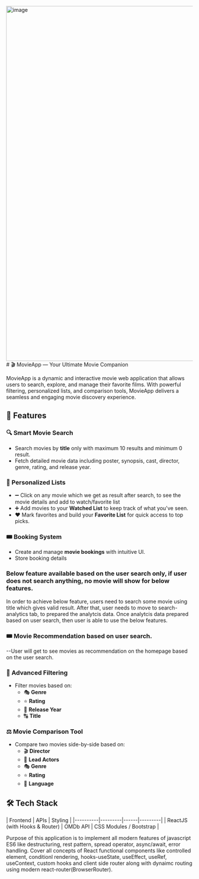 <img width="959" alt="image" src="https://github.com/user-attachments/assets/84f7894b-cfc8-45f5-ba0f-7bceec2ea4dc" /># 🎬 MovieApp  — Your Ultimate Movie Companion

MovieApp is a dynamic and interactive movie web application that allows users to search, explore, and manage their favorite films. With powerful filtering, personalized lists, and comparison tools, MovieApp delivers a seamless and engaging movie discovery experience.

## 🚀 Features

### 🔍 Smart Movie Search
- Search movies by **title** only with maximum 10 results and minimum 0 result.
- Fetch detailed movie data including poster, synopsis, cast, director, genre, rating, and release year.

### 📂 Personalized Lists
-  ➖ Click on any movie which we get as result after search, to see the movie details and add to watch/favorite list
- ➕ Add movies to your **Watched List** to keep track of what you've seen.
- ❤️ Mark favorites and build your **Favorite List** for quick access to top picks.

### 🎟️ Booking System
- Create and manage **movie bookings** with intuitive UI.
- Store booking details

### Below feature available based on the user search only, if user does not search anything, no movie will show for below features.
In order to achieve below feature, users need to search some movie using title which gives valid result. After that, user needs to move to search-analytics tab, to prepared the analytcis data. Once analytcis data prepared based on user search, then user is able to use the below features.

### 🎟️ Movie Recommendation based on user search.
--User will get to see movies as recommendation on the homepage based on the user search.

### 🎯 Advanced Filtering
- Filter movies based on:
  - 🎭 **Genre**
  - ⭐ **Rating**
  - 📅 **Release Year**
  - 🔠 **Title**

### ⚖️ Movie Comparison Tool
- Compare two movies side-by-side based on:
  - 🎬 **Director**
  - 👥 **Lead Actors**
  - 🎭 **Genre**
  - ⭐ **Rating**
  - 👥 **Language**

## 🛠️ Tech Stack

| Frontend  | APIs | Styling |
|----------|---------|------|---------|
| ReactJS (with Hooks & Router) | OMDb API | CSS Modules / Bootstrap |

Purpose of this application is to implement all modern features of javascript ES6 like destructuring, rest pattern, spread operator, async/await, error handling.
Cover all concepts of React functional components like controlled element, conditionl rendering, hooks-useState, useEffect, useRef, useContext, custom hooks and client side router along with dynaimc routing using modern react-router(BrowserRouter). 
